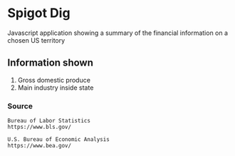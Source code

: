 # Spigot Dig

Javascript application showing a summary of the financial information on a chosen US territory

## Information shown

1. Gross domestic produce
2. Main industry inside state

### Source
  ```
Bureau of Labor Statistics
https://www.bls.gov/
  
U.S. Bureau of Economic Analysis
https://www.bea.gov/
  ```

